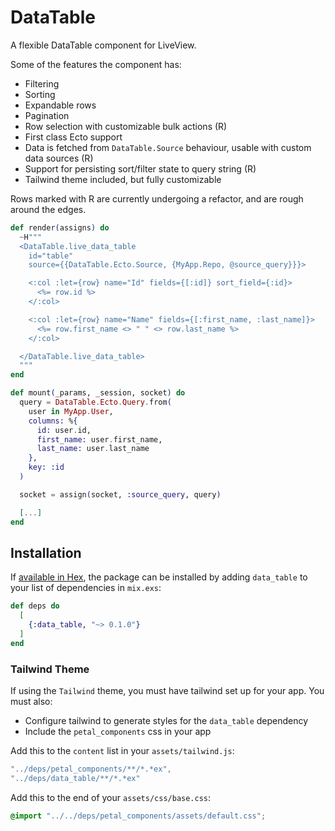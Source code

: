 # DataTable

A flexible DataTable component for LiveView.

Some of the features the component has:
* Filtering
* Sorting
* Expandable rows
* Pagination
* Row selection with customizable bulk actions (R)
* First class Ecto support
* Data is fetched from `DataTable.Source` behaviour, usable with custom data sources (R)
* Support for persisting sort/filter state to query string (R)
* Tailwind theme included, but fully customizable

Rows marked with R are currently undergoing a refactor, and are rough around the edges.

```elixir
def render(assigns) do
  ~H"""
  <DataTable.live_data_table
    id="table"
    source={{DataTable.Ecto.Source, {MyApp.Repo, @source_query}}}>

    <:col :let={row} name="Id" fields={[:id]} sort_field={:id}>
      <%= row.id %>
    </:col>

    <:col :let={row} name="Name" fields={[:first_name, :last_name]}>
      <%= row.first_name <> " " <> row.last_name %>
    </:col>

  </DataTable.live_data_table>
  """
end

def mount(_params, _session, socket) do
  query = DataTable.Ecto.Query.from(
    user in MyApp.User,
    columns: %{
      id: user.id,
      first_name: user.first_name,
      last_name: user.last_name
    },
    key: :id
  )

  socket = assign(socket, :source_query, query)

  [...]
end
```

## Installation

If [available in Hex](https://hex.pm/docs/publish), the package can be installed
by adding `data_table` to your list of dependencies in `mix.exs`:

```elixir
def deps do
  [
    {:data_table, "~> 0.1.0"}
  ]
end
```

### Tailwind Theme
If using the `Tailwind` theme, you must have tailwind set up for your app.
You must also:
* Configure tailwind to generate styles for the `data_table` dependency
* Include the `petal_components` css in your app

Add this to the `content` list in your `assets/tailwind.js`:
```js
"../deps/petal_components/**/*.*ex",
"../deps/data_table/**/*.*ex"
```

Add this to the end of your `assets/css/base.css`:
```scss
@import "../../deps/petal_components/assets/default.css";
```